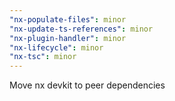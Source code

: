 ```yaml
---
"nx-populate-files": minor
"nx-update-ts-references": minor
"nx-plugin-handler": minor
"nx-lifecycle": minor
"nx-tsc": minor
---
```


Move nx devkit to peer dependencies
